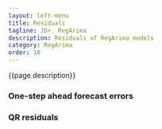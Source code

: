 ```yaml
---
layout: left-menu
title: Residuals
tagline: JD+. RegArima
description: Residuals of RegArima models
category: RegArima
order: 10
---
```

{{page.description}}

### One-step ahead forecast errors

### QR residuals
